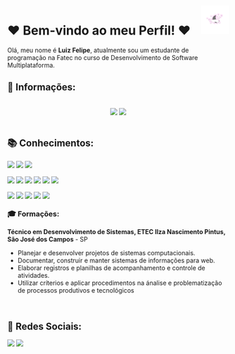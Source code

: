 <img src="img/logo-cat/cat-logo-64.png" alt="cat-logo" align="right" />

# ❤️ Bem-vindo ao meu Perfil! ❤️

Olá, meu nome é **Luiz Felipe**, atualmente sou um estudante de programação na Fatec no curso de Desenvolvimento de Software Multiplataforma.

## 📝 Informações:

<div align="center">
<br>
<img height="180em" src="http://github-readme-streak-stats.herokuapp.com?user=felipe-sant&theme=radical" />
<img height="180em" src="https://github-readme-stats.vercel.app/api/top-langs/?username=felipe-sant&layout=compact&langs_count=16&theme=radical&title_color=FE428E" />
</div>

<br>

## 📚 Conhecimentos:

<div align="left">
  <img align="center" src="https://img.shields.io/badge/CSS-264de4?&style=for-the-badge&logo=css3&logoColor=white" /> 
  <img align="center" src="https://img.shields.io/badge/HTML-ec6231?style=for-the-badge&logo=html5&logoColor=white" /> 
  <img align="center" src="https://img.shields.io/badge/React-20232A?style=for-the-badge&logo=react&logoColor=61DAFB" /> 
</div>

<br>

<div align="left">
  <img align="center" src="https://img.shields.io/badge/C%23-3B2E58?style=for-the-badge&logo=c-sharp&logoColor=white" /> 
  <img align="center" src="https://img.shields.io/badge/Java-ED8B00?style=for-the-badge&logo=openjdk&logoColor=white" /> 
  <img align="center" src="https://img.shields.io/badge/JavaScript-F7DF1E?style=for-the-badge&logo=javascript&logoColor=black" /> 
  <img align="center" src="https://img.shields.io/badge/PHP-777BB4?style=for-the-badge&logo=php&logoColor=white" /> 
  <img align="center" src="https://img.shields.io/badge/Python-3776AB?style=for-the-badge&logo=python&logoColor=white" /> 
  <img align="center" src="https://img.shields.io/badge/TypeScript-007ACC?style=for-the-badge&logo=typescript&logoColor=white" /> 
</div>

<br>

<div align="left">
  <img align="center" src="https://img.shields.io/badge/Cassandra-1287B1?style=for-the-badge&logo=apache%20cassandra&logoColor=white" /> 
  <img align="center" src="https://img.shields.io/badge/MongoDB-4EA94B?style=for-the-badge&logo=mongodb&logoColor=white" /> 
  <img align="center" src="https://img.shields.io/badge/MySQL-00000F?style=for-the-badge&logo=mysql&logoColor=white" /> 
  <img align="center" src="https://img.shields.io/badge/Neo4j-018bff?style=for-the-badge&logo=neo4j&logoColor=white" /> 
  <img align="center" src="https://img.shields.io/badge/redis-%23DD0031.svg?&style=for-the-badge&logo=redis&logoColor=white" /> 
</div>


### 🎓 Formações:

**Técnico em Desenvolvimento de Sistemas, ETEC Ilza Nascimento Pintus, São José dos Campos** - SP

- Planejar e desenvolver projetos de sistemas computacionais.
- Documentar, construir e manter sistemas de informações para web.
- Elaborar registros e planilhas de acompanhamento e controle de atividades.
- Utilizar críterios e aplicar procedimentos na ánalise e problematização de processos produtivos e tecnológicos

<br>

## 🔗 Redes Sociais:

<div align="left">
    <a href="https://www.instagram.com/tren.felipe/"><img src="https://img.shields.io/badge/Instagram-E4405F?style=for-the-badge&logo=instagram&logoColor=white" /></a>
    <a href="https://www.linkedin.com/in/lfelipesant/"><img src="https://img.shields.io/badge/LinkedIn-0077B5?style=for-the-badge&logo=linkedin&logoColor=white" /></a>
</div>
